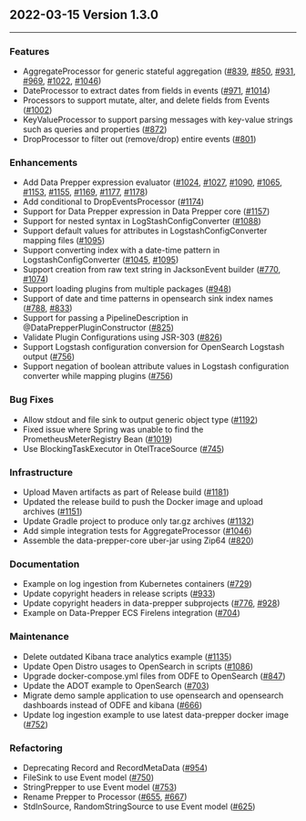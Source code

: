 ## 2022-03-15 Version 1.3.0

---

### Features
* AggregateProcessor for generic stateful aggregation ([#839](https://github.com/opensearch-project/data-prepper/pull/839), [#850](https://github.com/opensearch-project/data-prepper/pull/850), [#931](https://github.com/opensearch-project/data-prepper/pull/931), [#969](https://github.com/opensearch-project/data-prepper/pull/969), [#1022](https://github.com/opensearch-project/data-prepper/pull/1022), [#1046](https://github.com/opensearch-project/data-prepper/pull/1046))
* DateProcessor to extract dates from fields in events ([#971](https://github.com/opensearch-project/data-prepper/pull/971), [#1014](https://github.com/opensearch-project/data-prepper/pull/1014))
* Processors to support mutate, alter, and delete fields from Events ([#1002](https://github.com/opensearch-project/data-prepper/pull/1002))
* KeyValueProcessor to support parsing messages with key-value strings such as queries and properties ([#872](https://github.com/opensearch-project/data-prepper/pull/872))
* DropProcessor to filter out (remove/drop) entire events ([#801](https://github.com/opensearch-project/data-prepper/pull/801))

### Enhancements
* Add Data Prepper expression evaluator ([#1024](https://github.com/opensearch-project/data-prepper/pull/1024), [#1027](https://github.com/opensearch-project/data-prepper/pull/1027), [#1090](https://github.com/opensearch-project/data-prepper/pull/1090), [#1065](https://github.com/opensearch-project/data-prepper/pull/1065), [#1153](https://github.com/opensearch-project/data-prepper/pull/1153), [#1155](https://github.com/opensearch-project/data-prepper/pull/1155), [#1169](https://github.com/opensearch-project/data-prepper/pull/1169), [#1177](https://github.com/opensearch-project/data-prepper/pull/1177), [#1178](https://github.com/opensearch-project/data-prepper/pull/1178))
* Add conditional to DropEventsProcessor ([#1174](https://github.com/opensearch-project/data-prepper/pull/1174))
* Support for Data Prepper expression in Data Prepper core ([#1157](https://github.com/opensearch-project/data-prepper/pull/1157))
* Support for nested syntax in LogStashConfigConverter ([#1088](https://github.com/opensearch-project/data-prepper/pull/1088))
* Support default values for attributes in LogstashConfigConverter mapping files ([#1095](https://github.com/opensearch-project/data-prepper/pull/1095))
* Support converting index with a date-time pattern in LogstashConfigConverter ([#1045](https://github.com/opensearch-project/data-prepper/pull/1045), [#1095](https://github.com/opensearch-project/data-prepper/pull/1095))
* Support creation from raw text string in JacksonEvent builder ([#770](https://github.com/opensearch-project/data-prepper/pull/770), [#1074](https://github.com/opensearch-project/data-prepper/pull/1074))
* Support loading plugins from multiple packages ([#948](https://github.com/opensearch-project/data-prepper/pull/948))
* Support of date and time patterns in opensearch sink index names ([#788](https://github.com/opensearch-project/data-prepper/pull/788), [#833](https://github.com/opensearch-project/data-prepper/pull/833))
* Support for passing a PipelineDescription in @DataPrepperPluginConstructor ([#825](https://github.com/opensearch-project/data-prepper/pull/825))
* Validate Plugin Configurations using JSR-303 ([#826](https://github.com/opensearch-project/data-prepper/pull/826))
* Support Logstash configuration conversion for OpenSearch Logstash output ([#756](https://github.com/opensearch-project/data-prepper/pull/756))
* Support negation of boolean attribute values in Logstash configuration converter while mapping plugins ([#756](https://github.com/opensearch-project/data-prepper/pull/756))

### Bug Fixes
* Allow stdout and file sink to output generic object type ([#1192](https://github.com/opensearch-project/data-prepper/pull/1192))
* Fixed issue where Spring was unable to find the PrometheusMeterRegistry Bean ([#1019](https://github.com/opensearch-project/data-prepper/pull/1019))
* Use BlockingTaskExecutor in OtelTraceSource ([#745](https://github.com/opensearch-project/data-prepper/pull/745))

### Infrastructure
* Upload Maven artifacts as part of Release build ([#1181](https://github.com/opensearch-project/data-prepper/pull/1181))
* Updated the release build to push the Docker image and upload archives ([#1151](https://github.com/opensearch-project/data-prepper/pull/1151))
* Update Gradle project to produce only tar.gz archives ([#1132](https://github.com/opensearch-project/data-prepper/pull/1132))
* Add simple integration tests for AggregateProcessor ([#1046](https://github.com/opensearch-project/data-prepper/pull/1046))
* Assemble the data-prepper-core uber-jar using Zip64 ([#820](https://github.com/opensearch-project/data-prepper/pull/820))

### Documentation
* Example on log ingestion from Kubernetes containers ([#729](https://github.com/opensearch-project/data-prepper/pull/729))
* Update copyright headers in release scripts ([#933](https://github.com/opensearch-project/data-prepper/pull/933))
* Update copyright headers in data-prepper subprojects ([#776](https://github.com/opensearch-project/data-prepper/pull/776), [#928](https://github.com/opensearch-project/data-prepper/pull/928))
* Example on Data-Prepper ECS Firelens integration ([#704](https://github.com/opensearch-project/data-prepper/pull/704))

### Maintenance
* Delete outdated Kibana trace analytics example ([#1135](https://github.com/opensearch-project/data-prepper/pull/1135))
* Update Open Distro usages to OpenSearch in scripts ([#1086](https://github.com/opensearch-project/data-prepper/pull/1086))
* Upgrade docker-compose.yml files from ODFE to OpenSearch ([#847](https://github.com/opensearch-project/data-prepper/pull/847))
* Update the ADOT example to OpenSearch ([#703](https://github.com/opensearch-project/data-prepper/pull/703))
* Migrate demo sample application to use opensearch and opensearch dashboards instead of ODFE and kibana ([#666](https://github.com/opensearch-project/data-prepper/pull/666))
* Update log ingestion example to use latest data-prepper docker image ([#752](https://github.com/opensearch-project/data-prepper/pull/752))

### Refactoring
* Deprecating Record and RecordMetaData ([#954](https://github.com/opensearch-project/data-prepper/pull/954))
* FileSink to use Event model ([#750](https://github.com/opensearch-project/data-prepper/pull/750))
* StringPrepper to use Event model ([#753](https://github.com/opensearch-project/data-prepper/pull/753))
* Rename Prepper to Processor ([#655](https://github.com/opensearch-project/data-prepper/pull/655), [#667](https://github.com/opensearch-project/data-prepper/pull/667))
* StdInSource, RandomStringSource to use Event model ([#625](https://github.com/opensearch-project/data-prepper/pull/625))